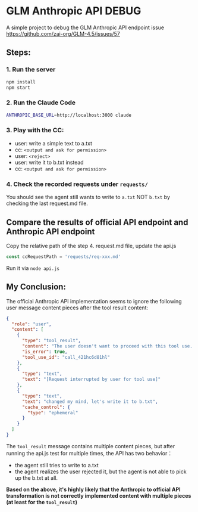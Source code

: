 # GLM Anthropic API DEBUG

A simple project to debug the GLM Anthropic API endpoint issue https://github.com/zai-org/GLM-4.5/issues/57

## Steps:

### 1. Run the server

```sh
npm install
npm start
```

### 2. Run the Claude Code

```sh
ANTHROPIC_BASE_URL=http://localhost:3000 claude
```

### 3. Play with the CC:

- user: write a simple text to a.txt
- cc: `<output and ask for permission>`
- user: `<reject>`
- user: write it to b.txt instead
- cc: `<output and ask for permission>`

### 4. Check the recorded requests under `requests/`

You should see the agent still wants to write to `a.txt` NOT `b.txt` by checking the last request.md file.

## Compare the results of official API endpoint and Anthropic API endpoint

Copy the relative path of the step 4. request.md file, update the api.js

```js
const ccRequestPath = 'requests/req-xxx.md'
```

Run it via `node api.js`

## My Conclusion:

The official Anthropic API implementation seems to ignore the following user message content pieces after the tool result content:

```json
{
  "role": "user",
  "content": [
    {
      "type": "tool_result",
      "content": "The user doesn't want to proceed with this tool use. The tool use was rejected (eg. if it was a file edit, the new_string was NOT written to the file). STOP what you are doing and wait for the user to tell you how to proceed.",
      "is_error": true,
      "tool_use_id": "call_421hc6d81hl"
    },
    {
      "type": "text",
      "text": "[Request interrupted by user for tool use]"
    },
    {
      "type": "text",
      "text": "changed my mind, let's write it to b.txt",
      "cache_control": {
        "type": "ephemeral"
      }
    }
  ]
}
```

The `tool_result` message contains multiple content pieces, but after running the api.js test for multiple times, the API has two behavior：
- the agent still tries to write to a.txt
- the agent realizes the user rejected it, but the agent is not able to pick up the b.txt at all.

**Based on the above, it's highly likely that the Anthropic to official API transformation is not correctly implemented content with multiple pieces (at least for the `tool_result`)**
